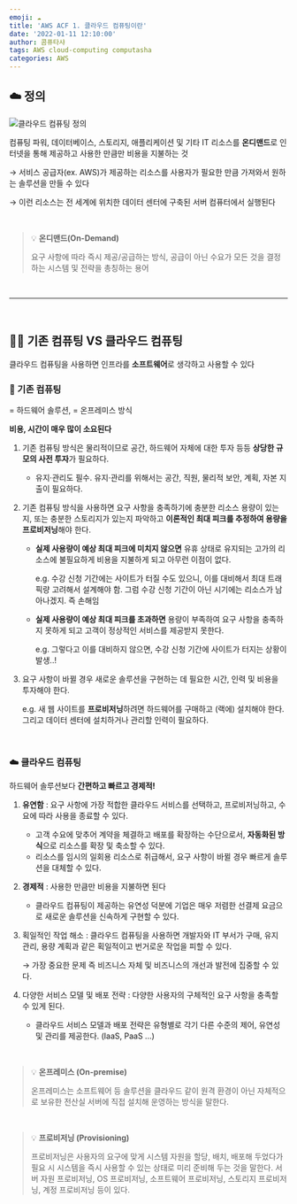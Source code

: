 ```yaml
---
emoji: ☁️
title: 'AWS ACF 1. 클라우드 컴퓨팅이란'
date: '2022-01-11 12:10:00'
author: 콤퓨타샤
tags: AWS cloud-computing computasha
categories: AWS
---
```


## ☁️ 정의
![클라우드 컴퓨팅 정의](/AWS-ACF-1-cloud-def2.png)

컴퓨팅 파워, 데이터베이스, 스토리지, 애플리케이션 및 기타 IT 리소스를 **온디맨드**로 인터넷을 통해 제공하고 사용한 만큼만 비용을 지불하는 것

→ 서비스 공급자(ex. AWS)가 제공하는 리소스를 사용자가 필요한 만큼 가져와서 원하는 솔루션을 만들 수 있다

→  이런 리소스는 전 세계에 위치한 데이터 센터에 구축된 서버 컴퓨터에서 실행된다

<br>

>💡 **온디맨드(On-Demand)**
>
>요구 사항에 따라 즉시 제공/공급하는 방식, 공급이 아닌 수요가 모든 것을 결정하는 시스템 및 전략을 총칭하는 용어  
<br>

---

<br>

## 🤷🏻 기존 컴퓨팅 VS 클라우드 컴퓨팅
클라우드 컴퓨팅을 사용하면 인프라를 **소프트웨어**로 생각하고 사용할 수 있다
<br>

### 🏢 기존 컴퓨팅
= 하드웨어 솔루션, = 온프레미스 방식  

**비용, 시간이 매우 많이 소요된다**
1. 기존 컴퓨팅 방식은 물리적이므로 공간, 하드웨어 자체에 대한 투자 등등 **상당한 규모의 사전 투자**가 필요하다.

    -  유지·관리도 필수. 유지·관리를 위해서는 공간, 직원, 물리적 보안, 계획, 자본 지출이 필요하다.

2. 기존 컴퓨팅 방식을 사용하면 요구 사항을 충족하기에 충분한 리소스 용량이 있는지, 또는 충분한 스토리지가 있는지 파악하고 **이론적인 최대 피크를 추정하여 용량을 프로비저닝**해야 한다.
    - **실제 사용량이 예상 최대 피크에 미치지 않으면** 유휴 상태로 유지되는 고가의 리소스에 불필요하게 비용을 지불하게 되고 아무런 이점이 없다.
    
        e.g. 수강 신청 기간에는 사이트가 터질 수도 있으니, 이를 대비해서 최대 트래픽량 고려해서 설계해야 함. 그럼 수강 신청 기간이 아닌 시기에는 리소스가 남아나겠지. 즉 손해임  

    - **실제 사용량이 예상 최대 피크를 초과하면** 용량이 부족하여 요구 사항을 충족하지 못하게 되고 고객이 정상적인 서비스를 제공받지 못한다.

        e.g. 그렇다고 이를 대비하지 않으면, 수강 신청 기간에 사이트가 터지는 상황이 발생..!
        
3. 요구 사항이 바뀔 경우 새로운 솔루션을 구현하는 데 필요한 시간, 인력 및 비용을 투자해야 한다.
        
    e.g. 새 웹 사이트를 **프로비저닝**하려면 하드웨어를 구매하고 (랙에) 설치해야 한다. 그리고 데이터 센터에 설치하거나 관리할 인력이 필요하다.
        
<br>

### ☁️ 클라우드 컴퓨팅
하드웨어 솔루션보다 **간편하고 빠르고 경제적!**  
1. **유연함** : 요구 사항에 가장 적합한 클라우드 서비스를 선택하고, 프로비저닝하고, 수요에 따라 사용을 종료할 수 있다.
    - 고객 수요에 맞추어 계약을 체결하고 배포를 확장하는 수단으로서, **자동화된 방식**으로 리소스를 확장 및 축소할 수 있다.
    - 리소스를 임시의 일회용 리소스로 취급해서, 요구 사항이 바뀔 경우 빠르게 솔루션을 대체할 수 있다.

2. **경제적** : 사용한 만큼만 비용을 지불하면 된다
    - 클라우드 컴퓨팅이 제공하는 유연성 덕분에 기업은 매우 저렴한 선결제 요금으로 새로운 솔루션을 신속하게 구현할 수 있다.

3. 획일적인 작업 해소 : 클라우드 컴퓨팅을 사용하면 개발자와 IT 부서가 구매, 유지 관리, 용량 계획과 같은 획일적이고 번거로운 작업을 피할 수 있다.

    → 가장 중요한 문제 즉 비즈니스 자체 및 비즈니스의 개선과 발전에 집중할 수 있다.

4. 다양한 서비스 모델 및 배포 전략 : 다양한 사용자의 구체적인 요구 사항을 충족할 수 있게 된다.
    - 클라우드 서비스 모델과 배포 전략은 유형별로 각기 다른 수준의 제어, 유연성 및 관리를 제공한다. (IaaS, PaaS ...)
<br>


>💡 **온프레미스 (On-premise)**
>
>온프레미스는 소프트웨어 등 솔루션을 클라우드 같이 원격 환경이 아닌 자체적으로 보유한 전산실 서버에 직접 설치해 운영하는 방식을 말한다.
<br>

>💡 **프로비저닝 (Provisioning)**
>
>프로비저닝은 사용자의 요구에 맞게 시스템 자원을 할당, 배치, 배포해 두었다가 필요 시 시스템을 즉시 사용할 수 있는 상태로 미리 준비해 두는 것을 말한다. 서버 자원 프로비저닝, OS 프로비저닝, 소프트웨어 프로비저닝, 스토리지 프로비저닝, 계정 프로비저닝 등이 있다.  
<br>


```toc

```